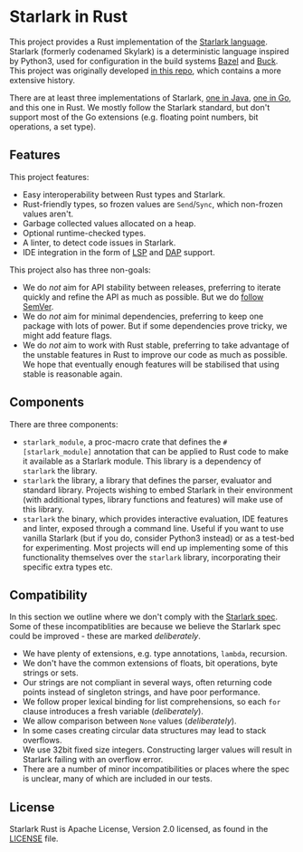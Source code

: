 # Starlark in Rust

This project provides a Rust implementation of the [Starlark language](https://github.com/bazelbuild/starlark/blob/master/spec.md). Starlark (formerly codenamed Skylark) is a deterministic language inspired by Python3, used for configuration in the build systems [Bazel](https://bazel.build) and [Buck](https://buck.build). This project was originally developed [in this repo](https://github.com/google/starlark-rust), which contains a more extensive history.

There are at least three implementations of Starlark, [one in Java](https://github.com/bazelbuild/starlark), [one in Go](https://github.com/google/starlark-go), and this one in Rust. We mostly follow the Starlark standard, but don't support most of the Go extensions (e.g. floating point numbers, bit operations, a set type).

## Features

This project features:

* Easy interoperability between Rust types and Starlark.
* Rust-friendly types, so frozen values are `Send`/`Sync`, which non-frozen values aren't.
* Garbage collected values allocated on a heap.
* Optional runtime-checked types.
* A linter, to detect code issues in Starlark.
* IDE integration in the form of [LSP](https://microsoft.github.io/language-server-protocol/) and [DAP](https://microsoft.github.io/debug-adapter-protocol/) support.

This project also has three non-goals:

* We do _not_ aim for API stability between releases, preferring to iterate quickly and refine the API as much as possible. But we do [follow SemVer](https://doc.rust-lang.org/cargo/reference/semver.html).
* We do _not_ aim for minimal dependencies, preferring to keep one package with lots of power. But if some dependencies prove tricky, we might add feature flags.
* We do _not_ aim to work with Rust stable, preferring to take advantage of the unstable features in Rust to improve our code as much as possible. We hope that eventually enough features will be stabilised that using stable is reasonable again.

## Components

There are three components:

* `starlark_module`, a proc-macro crate that defines the `#[starlark_module]` annotation that can be applied to Rust code to make it available as a Starlark module. This library is a dependency of `starlark` the library.
* `starlark` the library, a library that defines the parser, evaluator and standard library. Projects wishing to embed Starlark in their environment (with additional types, library functions and features) will make use of this library.
* `starlark` the binary, which provides interactive evaluation, IDE features and linter, exposed through a command line. Useful if you want to use vanilla Starlark (but if you do, consider Python3 instead) or as a test-bed for experimenting. Most projects will end up implementing some of this functionality themselves over the `starlark` library, incorporating their specific extra types etc.

## Compatibility

In this section we outline where we don't comply with the [Starlark spec](https://github.com/bazelbuild/starlark/blob/master/spec.md). Some of these incompatiblities are because we believe the Starlark spec could be improved - these are marked _deliberately_.

* We have plenty of extensions, e.g. type annotations, `lambda`, recursion.
* We don't have the common extensions of floats, bit operations, byte strings or sets.
* Our strings are not compliant in several ways, often returning code points instead of singleton strings, and have poor performance.
* We follow proper lexical binding for list comprehensions, so each `for` clause introduces a fresh variable (_deliberately_).
* We allow comparison between `None` values (_deliberately_).
* In some cases creating circular data structures may lead to stack overflows.
* We use 32bit fixed size integers. Constructing larger values will result in Starlark failing with an overflow error.
* There are a number of minor incompatibilities or places where the spec is unclear, many of which are included in our tests.

## License

Starlark Rust is Apache License, Version 2.0 licensed, as found in the [LICENSE](LICENSE) file.
